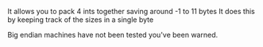 It allows you to pack 4 ints together saving around -1 to 11 bytes
It does this by keeping track of the sizes in a single byte

Big endian machines have not been tested you've been warned.
